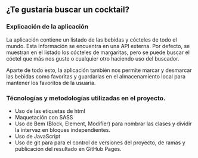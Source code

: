 ## ¿Te gustaría buscar un cocktail?

### Explicación de la aplicación

La aplicación contiene un listado de las bebidas y cócteles de todo el mundo. Esta información se encuentra en una API externa. Por defecto, se muestran en el listado los cócteles de margaritas, pero se puede buscar el cóctel que más nos guste o cualquier otro haciendo uso del buscador.

Aparte de todo esto, la aplicación también nos permite marcar y desmarcar las bebidas como favoritas y guardarlas en el almacenamiento local para mantener los favoritos de la usuaria.

### Técnologías y metodologías utilizadas en el proyecto.

- Uso de las etiquetas de html
- Maquetación con SASS
- Uso de Bem (Block, Element, Modifier) para nombrar las clases y dividir la intervaz en bloques independientes.
- Uso de JavaScript
- Uso de git para para el control de versiones del proyecto, de ramas y publicación del resultado en GitHub Pages.

